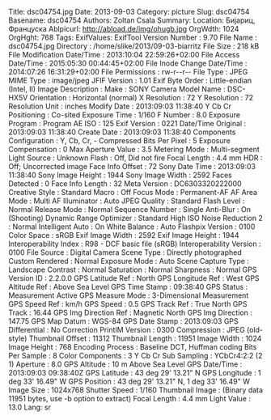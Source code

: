 Title: dsc04754.jpg
Date: 2013-09-03
Category: picture
Slug: dsc04754
Basename: dsc04754
Authors: Zoltan Csala
Summary:
Location: Бијариц, Француска
Ablpicurl: http://abload.de/img/ohugb.jpg
OrgWdth: 1024
OrgHght: 768
Tags:
ExifValues: ExifTool Version Number : 9.70
            File Name : dsc04754.jpg
            Directory : /home/slike/2013/09-03-biarritz
            File Size : 218 kB
            File Modification Date/Time : 2013:10:04 22:59:26+02:00
            File Access Date/Time : 2015:05:30 00:44:45+02:00
            File Inode Change Date/Time : 2014:07:26 16:31:29+02:00
            File Permissions : rw-r--r--
            File Type : JPEG
            MIME Type : image/jpeg
            JFIF Version : 1.01
            Exif Byte Order : Little-endian (Intel, II)
            Image Description :
            Make : SONY
            Camera Model Name : DSC-HX5V
            Orientation : Horizontal (normal)
            X Resolution : 72
            Y Resolution : 72
            Resolution Unit : inches
            Modify Date : 2013:09:03 11:38:40
            Y Cb Cr Positioning : Co-sited
            Exposure Time : 1/160
            F Number : 8.0
            Exposure Program : Program AE
            ISO : 125
            Exif Version : 0221
            Date/Time Original : 2013:09:03 11:38:40
            Create Date : 2013:09:03 11:38:40
            Components Configuration : Y, Cb, Cr, -
            Compressed Bits Per Pixel : 5
            Exposure Compensation : 0
            Max Aperture Value : 3.5
            Metering Mode : Multi-segment
            Light Source : Unknown
            Flash : Off, Did not fire
            Focal Length : 4.4 mm
            HDR : Off; Uncorrected image
            Face Info Offset : 72
            Sony Date Time : 2013:09:03 11:38:40
            Sony Image Height : 1944
            Sony Image Width : 2592
            Faces Detected : 0
            Face Info Length : 32
            Meta Version : DC6303320222000
            Creative Style : Standard
            Macro : Off
            Focus Mode : Permanent-AF
            AF Area Mode : Multi
            AF Illuminator : Auto
            JPEG Quality : Standard
            Flash Level : Normal
            Release Mode : Normal
            Sequence Number : Single
            Anti-Blur : On (Shooting)
            Dynamic Range Optimizer : Standard
            High ISO Noise Reduction 2 : Normal
            Intelligent Auto : On
            White Balance : Auto
            Flashpix Version : 0100
            Color Space : sRGB
            Exif Image Width : 2592
            Exif Image Height : 1944
            Interoperability Index : R98 - DCF basic file (sRGB)
            Interoperability Version : 0100
            File Source : Digital Camera
            Scene Type : Directly photographed
            Custom Rendered : Normal
            Exposure Mode : Auto
            Scene Capture Type : Landscape
            Contrast : Normal
            Saturation : Normal
            Sharpness : Normal
            GPS Version ID : 2.2.0.0
            GPS Latitude Ref : North
            GPS Longitude Ref : West
            GPS Altitude Ref : Above Sea Level
            GPS Time Stamp : 09:38:40
            GPS Status : Measurement Active
            GPS Measure Mode : 3-Dimensional Measurement
            GPS Speed Ref : km/h
            GPS Speed : 0.5
            GPS Track Ref : True North
            GPS Track : 16.44
            GPS Img Direction Ref : Magnetic North
            GPS Img Direction : 147.75
            GPS Map Datum : WGS-84
            GPS Date Stamp : 2013:09:03
            GPS Differential : No Correction
            PrintIM Version : 0300
            Compression : JPEG (old-style)
            Thumbnail Offset : 11312
            Thumbnail Length : 11951
            Image Width : 1024
            Image Height : 768
            Encoding Process : Baseline DCT, Huffman coding
            Bits Per Sample : 8
            Color Components : 3
            Y Cb Cr Sub Sampling : YCbCr4:2:2 (2 1)
            Aperture : 8.0
            GPS Altitude : 10 m Above Sea Level
            GPS Date/Time : 2013:09:03 09:38:40Z
            GPS Latitude : 43 deg 29' 13.21" N
            GPS Longitude : 1 deg 33' 16.49" W
            GPS Position : 43 deg 29' 13.21" N, 1 deg 33' 16.49" W
            Image Size : 1024x768
            Shutter Speed : 1/160
            Thumbnail Image : (Binary data 11951 bytes, use -b option to extract)
            Focal Length : 4.4 mm
            Light Value : 13.0
Lang: sr

